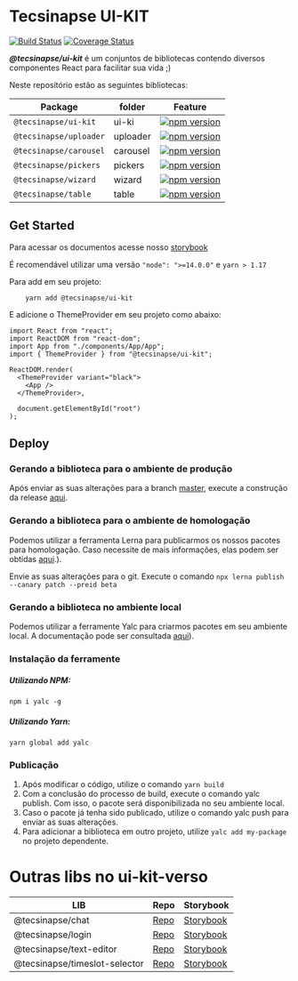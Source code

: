 # Tecsinapse UI-KIT

[![Build Status](https://travis-ci.org/tecsinapse/ui-kit.svg?branch=master)](https://travis-ci.org/tecsinapse/ui-kit)
[![Coverage Status](https://coveralls.io/repos/github/tecsinapse/ui-kit/badge.svg?branch=master)](https://coveralls.io/github/tecsinapse/ui-kit?branch=master)

***@tecsinapse/ui-kit*** é um conjuntos de bibliotecas contendo diversos componentes React para facilitar sua vida ;)

Neste repositório estão as seguintes bibliotecas:

| Package                  | folder   | Feature                                     |
| ------------------------ | -------- | ------------------------------------------- |
| `@tecsinapse/ui-kit`     | ui-ki    | [![npm version](https://badge.fury.io/js/%40tecsinapse%2Fui-kit.svg)](https://badge.fury.io/js/%40tecsinapse%2Fui-kit) |
| `@tecsinapse/uploader`   | uploader | [![npm version](https://badge.fury.io/js/%40tecsinapse%2Fuploader.svg)](https://badge.fury.io/js/%40tecsinapse%2Fuploader) |
| `@tecsinapse/carousel`   | carousel | [![npm version](https://badge.fury.io/js/%40tecsinapse%2Fcarousel.svg)](https://badge.fury.io/js/%40tecsinapse%2Fcarousel)  |
| `@tecsinapse/pickers`    | pickers  | [![npm version](https://badge.fury.io/js/%40tecsinapse%2Fpickers.svg)](https://badge.fury.io/js/%40tecsinapse%2Fpickers)  |
| `@tecsinapse/wizard`     | wizard   | [![npm version](https://badge.fury.io/js/%40tecsinapse%2Fwizard.svg)](https://badge.fury.io/js/%40tecsinapse%2Fwizard) |
| `@tecsinapse/table`      | table    | [![npm version](https://badge.fury.io/js/%40tecsinapse%2Ftable.svg)](https://badge.fury.io/js/%40tecsinapse%2Ftable) |


## Get Started

Para acessar os documentos acesse nosso [storybook](https://tecsinapse.github.io/ui-kit/)

É recomendável utilizar uma versão `"node": ">=14.0.0"` e `yarn > 1.17`

Para add em seu projeto:
```
    yarn add @tecsinapse/ui-kit
```

E adicione o ThemeProvider em seu projeto como abaixo:

```
import React from "react";
import ReactDOM from "react-dom";
import App from "./components/App/App";
import { ThemeProvider } from "@tecsinapse/ui-kit";

ReactDOM.render(
  <ThemeProvider variant="black">
    <App />
  </ThemeProvider>,

  document.getElementById("root")
);
```

## Deploy
### Gerando a biblioteca para o ambiente de produção
Após enviar as suas alterações para a branch [master]((https://github.com/tecsinapse/portal-menu-kit/tree/master)), execute a construção da release [aqui](https://jenkins.portaltecsinapse.com.br/job/ui-kit_prod_shell_script_release/).

### Gerando a biblioteca para o ambiente de homologação
Podemos utilizar a ferramenta Lerna para publicarmos os nossos pacotes para homologação. Caso necessite de mais informações, elas podem ser obtidas [aqui](https://github.com/lerna/lerna).).

Envie as suas alterações para o git.
Execute o comando ```npx lerna publish --canary patch --preid beta```

### Gerando a biblioteca no ambiente local
Podemos utilizar a ferramente Yalc para criarmos pacotes em seu ambiente local. A documentação pode ser consultada [aqui](https://www.npmjs.com/package/yalc)).

### Instalação da ferramente
##### Utilizando NPM:
```
npm i yalc -g
```

##### Utilizando Yarn:
```
yarn global add yalc
```

### Publicação
1. Após modificar o código, utilize o comando ```yarn build```
2. Com a conclusão do processo de build, execute o comando yalc publish. Com isso, o pacote será disponibilizada no seu ambiente local.
3. Caso o pacote já tenha sido publicado, utilize o comando yalc push para enviar as suas alterações.
4. Para adicionar a biblioteca em outro projeto, utilize ```yalc add my-package``` no projeto dependente.


# Outras libs no ui-kit-verso

| LIB                        |      Repo         | Storybook        |
| -------------------------- | ----------------- |----------------- |
| @tecsinapse/chat    |  [Repo](https://github.com/tecsinapse/chat)        |[Storybook](https://github.com/tecsinapse/chat)        |
| @tecsinapse/login    |  [Repo](https://github.com/tecsinapse/login)        |[Storybook](https://github.com/tecsinapse/login)        |
| @tecsinapse/text-editor    |  [Repo](https://github.com/tecsinapse/text-editor)        |[Storybook](https://github.com/tecsinapse/text-editor)        |
| @tecsinapse/timeslot-selector    |  [Repo](https://github.com/tecsinapse/timeslot-selector)        |[Storybook](https://github.com/tecsinapse/timeslot-selector)        |
